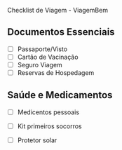 Checklist de Viagem - ViagemBem

## Documentos Essenciais
- [ ] Passaporte/Visto
- [ ] Cartão de Vacinação
- [ ] Seguro Viagem
- [ ] Reservas de Hospedagem

## Saúde e Medicamentos
- [ ] Medicentos pessoais
- [ ] Kit primeiros socorros 
- [ ] Protetor solar

